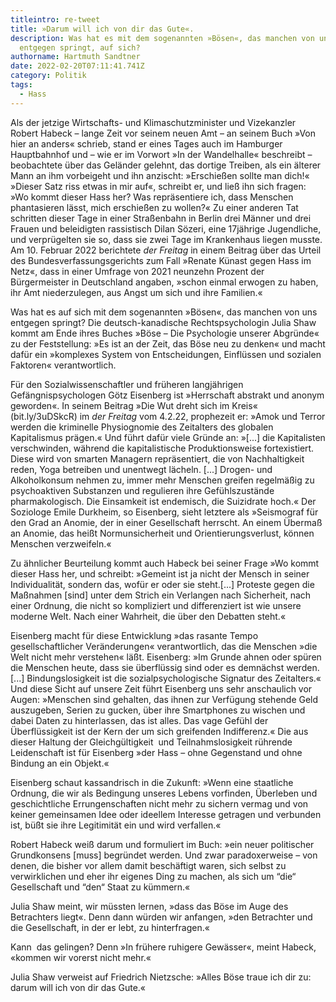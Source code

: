 ```yaml
---
titleintro: re-tweet
title: »Darum will ich von dir das Gute«.
description: Was hat es mit dem sogenannten »Bösen«, das manchen von uns
  entgegen springt, auf sich?
authorname: Hartmuth Sandtner
date: 2022-02-20T07:11:41.741Z
category: Politik
tags:
  - Hass
---
```

Als der jetzige Wirtschafts- und Klimaschutzminister und Vizekanzler Robert Habeck – lange Zeit vor seinem neuen Amt – an seinem Buch »Von hier an anders« schrieb, stand er eines Tages auch im Hamburger Hauptbahnhof und – wie er im Vorwort »In der Wandelhalle« beschreibt – beobachtete über das Geländer gelehnt, das dortige Treiben, als ein älterer Mann an ihm vorbeigeht und ihn anzischt: »Erschießen sollte man dich!« »Dieser Satz riss etwas in mir auf«, schreibt er, und ließ ihn sich fragen: »Wo kommt dieser Hass her? Was repräsentiere ich, dass Menschen phantasieren lässt, mich erschießen zu wollen?« Zu einer anderen Tat schritten dieser Tage in einer Straßenbahn in Berlin drei Männer und drei Frauen und beleidigten rassistisch Dilan Sözeri, eine 17jährige Jugendliche, und verprügelten sie so, dass sie zwei Tage im Krankenhaus liegen musste. Am 10. Februar 2022 berichtete *der Freitag* in einem Beitrag über das Urteil des Bundesverfassungsgerichts zum Fall »Renate Künast gegen Hass im Netz«, dass in einer Umfrage von 2021 neunzehn Prozent der Bürgermeister in Deutschland angaben, »schon einmal erwogen zu haben, ihr Amt niederzulegen, aus Angst um sich und ihre Familien.«

Was hat es auf sich mit dem sogenannten »Bösen«, das manchen von uns entgegen springt? Die deutsch-kanadische Rechtspsychologin Julia Shaw kommt am Ende ihres Buches »Böse – Die Psychologie unserer Abgründe« zu der Feststellung: »Es ist an der Zeit, das Böse neu zu denken« und macht dafür ein »komplexes System von Entscheidungen, Einflüssen und sozialen Faktoren« verantwortlich. 

Für den Sozialwissenschaftler und früheren langjährigen Gefängnispsychologen Götz Eisenberg ist »Herrschaft abstrakt und anonym geworden«. In seinem Beitrag »Die Wut dreht sich im Kreis« (bit.ly/3uDSkcR) im *der Freitag* vom 4.2.22, prophezeit er: »Amok und Terror werden die kriminelle Physiognomie des Zeitalters des globalen Kapitalismus prägen.« Und führt dafür viele Gründe an: »\[...] die Kapitalisten verschwinden, während die kapitalistische Produktionsweise fortexistiert. Diese wird von smarten Managern repräsentiert, die von Nachhaltigkeit reden, Yoga betreiben und unentwegt lächeln. \[...] Drogen- und Alkoholkonsum nehmen zu, immer mehr Menschen greifen regelmäßig zu psychoaktiven Substanzen und regulieren ihre Gefühlszustände pharmakologisch. Die Einsamkeit ist endemisch, die Suizidrate hoch.« Der Soziologe Emile Durkheim, so Eisenberg, sieht letztere als »Seismograf für den Grad an Anomie, der in einer Gesellschaft herrscht. An einem Übermaß an Anomie, das heißt Normunsicherheit und Orientierungsverlust, können Menschen verzweifeln.«

Zu ähnlicher Beurteilung kommt auch Habeck bei seiner Frage »Wo kommt dieser Hass her, und schreibt: »Gemeint ist ja nicht der Mensch in seiner Individualität, sondern das, wofür er oder sie steht.\[...] Proteste gegen die Maßnahmen \[sind] unter dem Strich ein Verlangen nach Sicherheit, nach einer Ordnung, die nicht so kompliziert und differenziert ist wie unsere moderne Welt. Nach einer Wahrheit, die über den Debatten steht.« 

Eisenberg macht für diese Entwicklung »das rasante Tempo gesellschaftlicher Veränderungen« verantwortlich, das die Menschen »die Welt nicht mehr verstehen« läßt. Eisenberg: »Im Grunde ahnen oder spüren die Menschen heute, dass sie überflüssig sind oder es demnächst werden. \[...] Bindungslosigkeit ist die sozialpsychologische Signatur des Zeitalters.« Und diese Sicht auf unsere Zeit führt Eisenberg uns sehr anschaulich vor Augen: »Menschen sind gehalten, das ihnen zur Verfügung stehende Geld auszugeben, Serien zu gucken, über ihre Smartphones zu wischen und dabei Daten zu hinterlassen, das ist alles. Das vage Gefühl der Überflüssigkeit ist der Kern der um sich greifenden Indifferenz.« Die aus dieser Haltung der Gleichgültigkeit  und Teilnahmslosigkeit rührende Leidenschaft ist für Eisenberg »der Hass – ohne Gegenstand und ohne Bindung an ein Objekt.«

Eisenberg schaut kassandrisch in die Zukunft: »Wenn eine staatliche Ordnung, die wir als Bedingung unseres Lebens vorfinden, Überleben und geschichtliche Errungenschaften nicht mehr zu sichern vermag und von keiner gemeinsamen Idee oder ideellem Interesse getragen und verbunden ist, büßt sie ihre Legitimität ein und wird verfallen.«

Robert Habeck weiß darum und formuliert im Buch: »ein neuer politischer Grundkonsens \[muss] begründet werden. Und zwar paradoxerweise – von denen, die bisher vor allem damit beschäftigt waren, sich selbst zu verwirklichen und eher ihr eigenes Ding zu machen, als sich um “die“ Gesellschaft und “den“ Staat zu kümmern.« 

Julia Shaw meint, wir müssten lernen, »dass das Böse im Auge des Betrachters liegt«. Denn dann würden wir anfangen, »den Betrachter und die Gesellschaft, in der er lebt, zu hinterfragen.«

Kann  das gelingen? Denn »In frühere ruhigere Gewässer«, meint Habeck, «kommen wir vorerst nicht mehr.« 

Julia Shaw verweist auf Friedrich Nietzsche: »Alles Böse traue ich dir zu: darum will ich von dir das Gute.«